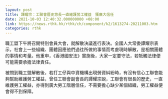 ```yaml
---
layout: post
title: 譚耀宗：工聯會歷史悠長一直維護勞工權益　獲廣大信任
date: 2021-10-03 12:40:32.000000000 +08:00
link: https://news.rthk.hk/rthk/ch/component/k2/1613274-20211003.htm
categories: rthk
---
```


職工盟下午將召開特別會員大會，就解散決議進行表決。全國人大常委譚耀宗表示，社會上一些組織、團體因應他們過往所做的事情而考慮現時解散，是相關團體的事情和考量。他重申，《香港國安法》實施後，大家一定要守法，若牴觸法律便可能需要承擔法律責任。

被問到職工盟解散後，若打工仔與中資機構出現勞資糾紛時，有沒有信心工聯會能夠幫助維護勞工權益，曾任工聯會副會長的譚耀宗說，工聯會有很長的歷史，一直維護勞工權益，亦得到廣大勞工階層信任，不需要擔心缺少某個組織，勞工權益便會得不到保障。
